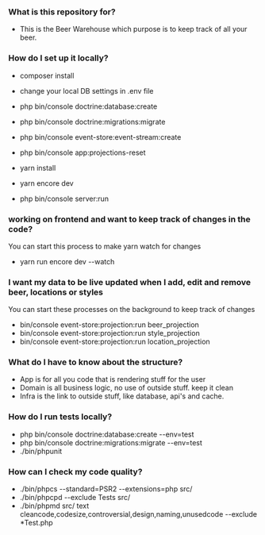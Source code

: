 ### What is this repository for? ###

* This is the Beer Warehouse which purpose is to keep track of all your beer.

### How do I set up it locally? ###

* composer install
* change your local DB settings in .env file
* php bin/console doctrine:database:create
* php bin/console doctrine:migrations:migrate
* php bin/console event-store:event-stream:create
* php bin/console app:projections-reset

* yarn install
* yarn encore dev
* php bin/console server:run

### working on frontend and want to keep track of changes in the code?
You can start this process to make yarn watch for changes
* yarn run encore dev --watch

### I want my data to be live updated when I add, edit and remove beer, locations or styles
You can start these processes on the background to keep track of changes
* bin/console event-store:projection:run beer_projection
* bin/console event-store:projection:run style_projection
* bin/console event-store:projection:run location_projection


### What do I have to know about the structure? ###

* App is for all you code that is rendering stuff for the user
* Domain is all business logic, no use of outside stuff. keep it clean
* Infra is the link to outside stuff, like database, api's and cache.

### How do I run tests locally? ###

* php bin/console doctrine:database:create --env=test
* php bin/console doctrine:migrations:migrate --env=test
* ./bin/phpunit

### How can I check my code quality? ###

* ./bin/phpcs --standard=PSR2 --extensions=php src/
* ./bin/phpcpd --exclude Tests src/
* ./bin/phpmd src/ text cleancode,codesize,controversial,design,naming,unusedcode --exclude *Test.php
